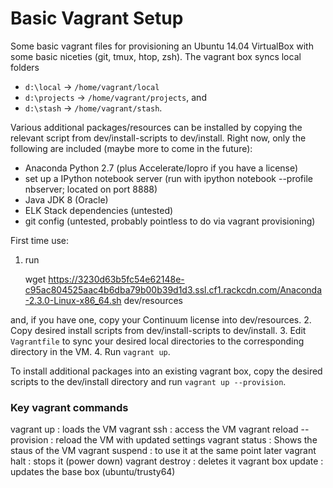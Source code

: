 # Basic Vagrant Setup

Some basic vagrant files for provisioning an Ubuntu 14.04 VirtualBox with some basic niceties (git, tmux, htop, zsh). The vagrant box syncs local folders 

- `d:\local` -> `/home/vagrant/local`
- `d:\projects` -> `/home/vagrant/projects`, and
- `d:\stash` -> `/home/vagrant/stash`.

Various additional packages/resources can be installed by copying the relevant script from dev/install-scripts to dev/install. Right now, only the following are included (maybe more to come in the future):

- Anaconda Python 2.7 (plus Accelerate/Iopro if you have a license)
- set up a IPython notebook server (run with ipython notebook --profile nbserver; located on port 8888)
- Java JDK 8 (Oracle)
- ELK Stack dependencies (untested)
- git config (untested, probably pointless to do via vagrant provisioning)


First time use:
1. run

    wget https://3230d63b5fc54e62148e-c95ac804525aac4b6dba79b00b39d1d3.ssl.cf1.rackcdn.com/Anaconda-2.3.0-Linux-x86_64.sh dev/resources

and, if you have one, copy your Continuum license into dev/resources.
2. Copy desired install scripts from dev/install-scripts to dev/install.
3. Edit `Vagrantfile` to sync your desired local directories to the corresponding directory in the VM.
4. Run `vagrant up`.

To install additional packages into an existing vagrant box, copy the desired scripts to the dev/install directory and run `vagrant up --provision`.

### Key vagrant commands

vagrant up : loads the VM 
vagrant ssh : access the VM 
vagrant reload --provision : reload the VM with updated settings 
vagrant status : Shows the staus of the VM 
vagrant suspend : to use it at the same point later 
vagrant halt : stops it (power down) 
vagrant destroy : deletes it
vagrant box update : updates the base box (ubuntu/trusty64)